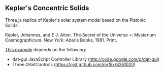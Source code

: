 Kepler's Concentric Solids
----------------------------------------------------------------------------------
Three.js replica of Kepler's solar system model based on the Platonic Solids:

Kepler, Johannes, and E J. Aiton. The Secret of the Universe =: Mysterium Cosmographicum. New York: Abaris Books, 1981. Print.

[This example](http://13.91.141.66/) depends on the following:

 * dat-gui JavaScript Controller Library (http://code.google.com/p/dat-gui) 
 * Three.OrbitControls (https://gist.github.com/mrflix/8351020)

